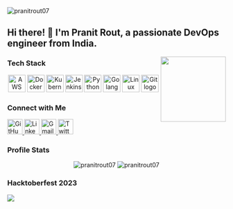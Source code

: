 <img src="https://komarev.com/ghpvc/?username=pranitrout07&label=Profile%20views&color=0e75b6&style=flat" alt="pranitrout07" />
<h2 align="left">Hi there! 👋 I'm Pranit Rout, a passionate DevOps engineer from India.</h2>

<div align="center">
  <img align="right" height="150" src="https://media.giphy.com/media/f3iwJFOVOwuy7K6FFw/giphy.gif" />
</div>

### Tech Stack
<div align="center">
  <img src="https://cdn.jsdelivr.net/gh/devicons/devicon/icons/amazonwebservices/amazonwebservices-original-wordmark.svg" height="40" alt="AWS logo" />
  <img src="https://cdn.jsdelivr.net/gh/devicons/devicon/icons/docker/docker-original-wordmark.svg" height="40" alt="Docker logo" />
  <img src="https://cdn.jsdelivr.net/gh/devicons/devicon/icons/kubernetes/kubernetes-plain-wordmark.svg" height="40" alt="Kubernetes logo" />
  <img src="https://cdn.jsdelivr.net/gh/devicons/devicon/icons/jenkins/jenkins-original.svg" height="40" alt="Jenkins logo" />
  <img src="https://cdn.jsdelivr.net/gh/devicons/devicon/icons/python/python-original.svg" height="40" alt="Python logo" />
  <img src="https://cdn.jsdelivr.net/gh/devicons/devicon/icons/go/go-original.svg" height="40" alt="Golang logo" />
  <img src="https://cdn.jsdelivr.net/gh/devicons/devicon/icons/linux/linux-original.svg" height="40" alt="Linux logo" />
  <img src="https://cdn.jsdelivr.net/gh/devicons/devicon/icons/git/git-original.svg" height="40" alt="Git logo" />
</div>

### Connect with Me
<div align="left">
  <a href="https://github.com/pranitrout07" target="_blank">
    <img src="https://img.shields.io/static/v1?message=GitHub&logo=github&label=&color=181717&logoColor=white&labelColor=&style=for-the-badge" height="35" alt="GitHub logo" />
  </a>
  <a href="https://www.linkedin.com/in/pranit-rout-249349204" target="_blank">
    <img src="https://img.shields.io/static/v1?message=LinkedIn&logo=linkedin&label=&color=0077B5&logoColor=white&labelColor=&style=for-the-badge" height="35" alt="LinkedIn logo" />
  </a>
  <a href="mailto:pranitrout72@gmail.com" target="_blank">
    <img src="https://img.shields.io/static/v1?message=Gmail&logo=gmail&label=&color=D14836&logoColor=white&labelColor=&style=for-the-badge" height="35" alt="Gmail logo" />
  </a>
  <a href="https://twitter.com/Pranit0007" target="_blank">
    <img src="https://img.shields.io/static/v1?message=Twitter&logo=twitter&label=&color=1DA1F2&logoColor=white&labelColor=&style=for-the-badge" height="35" alt="Twitter logo" />
  </a>
</div>

### Profile Stats
<p align="center">
  
  <img src="https://github-readme-streak-stats.herokuapp.com/?user=pranitrout07" alt="pranitrout07" />
  <img src="https://github-readme-stats.vercel.app/api?username=pranitrout07&show_icons=true&locale=en" alt="pranitrout07" />
</p>

### Hacktoberfest 2023
<img src="https://holopin.me/pranitrout07" />


